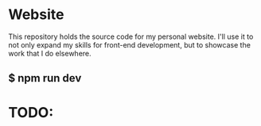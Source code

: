 # Website
This repository holds the source code for my personal website. I'll use it to not only expand my skills for front-end development, but to showcase the work that I do elsewhere.

## $ npm run dev

# TODO:
